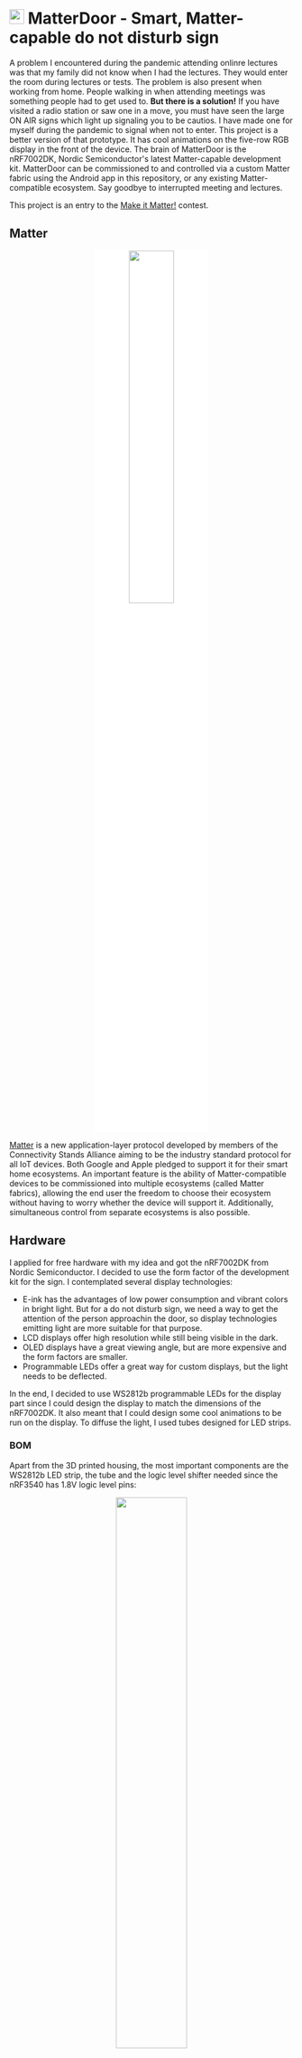 # <img src="./logo.png" height="26" /> MatterDoor - Smart, Matter-capable do not disturb sign

A problem I encountered during the pandemic attending onlinre lectures was that my family did not know when I had the lectures. They would enter the room during lectures or tests. The problem is also present when working from home. People walking in when attending meetings was something people had to get used to. **But there is a solution!** If you have visited a radio station or saw one in a move, you must have seen the large ON AIR signs which light up signaling you to be cautios. I have made one for myself during the pandemic to signal when not to enter. This project is a better version of that prototype. It has cool animations on the five-row RGB display in the front of the device. The brain of MatterDoor is the nRF7002DK, Nordic Semiconductor's latest Matter-capable development kit. MatterDoor can be commissioned to  and controlled via a custom Matter fabric using the Android app in this repository, or any existing Matter-compatible ecosystem. Say goodbye to interrupted meeting and lectures.

This project is an entry to the [Make it Matter!](https://www.hackster.io/contests/makeitmatter) contest.

## Matter
<p align="center"><img src="./imgs/matter-logo.png" width="40%" style="background-color:white;"></p>

[Matter](https://csa-iot.org/all-solutions/matter/) is a new application-layer protocol developed by members of the Connectivity Stands Alliance aiming to be the industry standard protocol for all IoT devices. Both Google and Apple pledged to support it for their smart home ecosystems. An important feature is the ability of Matter-compatible devices to be commissioned into multiple ecosystems (called Matter fabrics), allowing the end user the freedom to choose their ecosystem without having to worry whether the device will support it. Additionally, simultaneous control from separate ecosystems is also possible. 

## Hardware

I applied for free hardware with my idea and got the nRF7002DK from Nordic Semiconductor. I decided to use the form factor of the development kit for the sign. I contemplated several display technologies:
 - E-ink has the advantages of low power consumption and vibrant colors in bright light. But for a do not disturb sign, we need a way to get the attention of the person approachin the door, so display technologies emitting light are more suitable for that purpose.
 - LCD displays offer high resolution while still being visible in the dark.
 - OLED displays have a great viewing angle, but are more expensive and the form factors are smaller.
 - Programmable LEDs offer a great way for custom displays, but the light needs to be deflected.

In the end, I decided to use WS2812b programmable LEDs for the display part since I could design the display to match the dimensions of the nRF7002DK. It also meant that I could design some cool animations to be run on the display. To diffuse the light, I used tubes designed for LED strips.

### BOM

Apart from the 3D printed housing, the most important components are the WS2812b LED strip, the tube and the logic level shifter needed since the nRF3540 has 1.8V logic level pins:

<p align="center"><img src="./imgs/components.jpg" width="50%"></p>

All the components needed:
 - Wires
 - One jumper wire
 - 500R resistor
 - 3K3 resistor
 - TXS0108E logic level shifter
 - Tube for LED strip, 1m
 - WS2812B LED strip 96 pixels/leds/m, 1m
 - Perfboard
 - 1x8 pin header

#### 3D-printed parts

The housing I designed consists of four major parts and an optional switch cover. **The STL files of the degined casing are available [here](./3dfiles).** GitHub has a nice 3D viewer, but here are some screenshots from Shapr3D, the software I used to design the casing:

<p align="center"><img src="./imgs/3d-side.PNG" width="50%"><img src="./imgs/3d-fromtop.PNG" width="50%"></p>
<p align="center"><img src="./imgs/3d-side2.PNG" width="50%"><img src="./imgs/3d-fromabove.PNG" width="50%"></p>

### Assembly

For the electronics-side, the components need to be soldered together based on the following schematic:

<p align="center"><img src="./imgs/schematic.png" width="50%"></p>

The 8 pins grouped together on the left need to be connected to a header in the nRF7002DK and the `P1.13` label marks the wire that will be connected to that pin on the board:

<p align="center"><img src="./imgs/nrf7002dk-connect.jpg" width="80%"></p>

Keeping the ording of the pins on the header is important, it has to be connected in that exact order. The wiring is shown below:

<p align="center"><img src="./imgs/wiring1.jpg" height="200"><img src="./imgs/wiring2.jpg" height="200"></p>

The three wires leaving the perfboard are to be connected to the LED strip. Cut five 12.5cm-long parts from the tube and cut five 12-pixel-long sections from the LED strip. The next step is placing the cut strip parts in alternate orientation parallel to each other. Soldering wires to the `GND` and `5V` pins is the next step, then connecting these and joining it to the `5V` and `GND` wires leaving the perfboard. The `DIN` wire from the perfboard needs to be connected to the input of the first strip section. Placing the LEDs in the tubes is the next step, followed by soldering the data wires between the strips the following way:

<p align="center"><img src="./imgs/rows-wiring.jpg" width="80%"></p>

The next step is putting double-sided tape on the top cover. It may not be strong enough, so some other glue can be used as well:

<p align="center"><img src="./imgs/top-tape.jpg" width="80%"></p>

After securing the tubes on the top plate, the two side pieces can be slided over from the sides. The three wires leaving the top panel need to be routed through one of the two holes in the top panel.

<p align="center"><img src="./imgs/pillars.jpg" width="80%"></p>

<p align="center"><img src="./imgs/halfassembled.jpg" width="80%"></p>

<p align="center"><img src="./imgs/top-assembled.jpg" width="80%"></p>

The assembly of the top part is then complete. An additional wires can be soldered to the `5V` and `GND` pins so that power can be supplied over that instead of the Micro USB port. The perfboard can be covered up with hot glue. An important part is the side close to the nRF7002DK board. Putting a piece of duct tape there is needed to prevent potential short circuits.

<p align="center"><img src="./imgs/connected.jpg" width="80%"></p>

The last step is assembling the top and bottom parts and the hardware-part is complete:

<p align="center"><img src="./imgs/assembled-side.jpg" width="80%"></p>

<p align="center"><img src="./imgs/assembled-top.jpg" width="80%"></p>

## Software


## Demo



